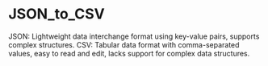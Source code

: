 # JSON_to_CSV
JSON: Lightweight data interchange format using key-value pairs, supports complex structures. CSV: Tabular data format with comma-separated values, easy to read and edit, lacks support for complex data structures.
